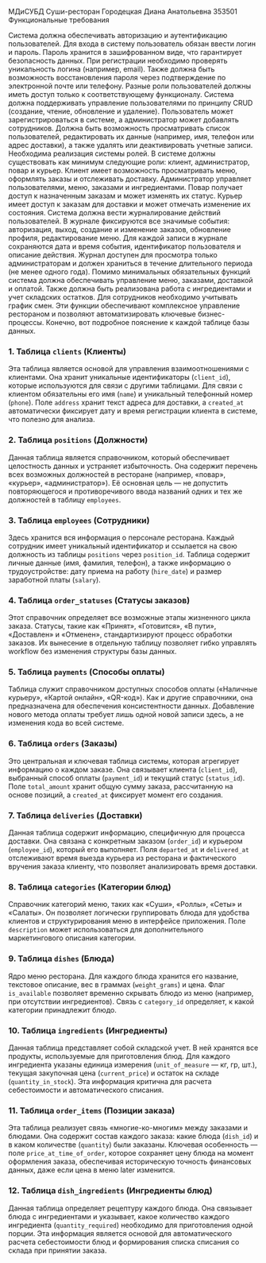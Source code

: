 МДиСУБД 
Суши-ресторан
Городецкая Диана Анатольевна 353501
Функциональные требования

Система должна обеспечивать авторизацию и аутентификацию пользователей. Для входа в систему пользователь обязан ввести логин и пароль. Пароль хранится в зашифрованном виде, что гарантирует безопасность данных. При регистрации необходимо проверять уникальность логина (например, email). Также должна быть возможность восстановления пароля через подтверждение по электронной почте или телефону. Разные роли пользователей должны иметь доступ только к соответствующему функционалу.
Система должна поддерживать управление пользователями по принципу CRUD (создание, чтение, обновление и удаление). Пользователь может зарегистрироваться в системе, а администратор может добавлять сотрудников. Должна быть возможность просматривать список пользователей, редактировать их данные (например, имя, телефон или адрес доставки), а также удалять или деактивировать учетные записи.
Необходима реализация системы ролей. В системе должны существовать как минимум следующие роли: клиент, администратор, повар и курьер. Клиент имеет возможность просматривать меню, оформлять заказы и отслеживать доставку. Администратор управляет пользователями, меню, заказами и ингредиентами. Повар получает доступ к назначенным заказам и может изменять их статус. Курьер имеет доступ к заказам для доставки и может отмечать изменение их состояния.
Система должна вести журналирование действий пользователей. В журнале фиксируются все значимые события: авторизация, выход, создание и изменение заказов, обновление профиля, редактирование меню. Для каждой записи в журнале сохраняются дата и время события, идентификатор пользователя и описание действия. Журнал доступен для просмотра только администраторам и должен храниться в течение длительного периода (не менее одного года).
Помимо минимальных обязательных функций система должна обеспечивать управление меню, заказами, доставкой и оплатой. Также должна быть реализована работа с ингредиентами и учет складских остатков. Для сотрудников необходимо учитывать график смен. Эти функции обеспечивают комплексное управление рестораном и позволяют автоматизировать ключевые бизнес-процессы.
Конечно, вот подробное пояснение к каждой таблице базы данных.

### 1. Таблица `clients` (Клиенты)
Эта таблица является основой для управления взаимоотношениями с клиентами. Она хранит уникальные идентификаторы (`client_id`), которые используются для связи с другими таблицами. Для связи с клиентом обязательны его имя (`name`) и уникальный телефонный номер (`phone`). Поле `address` хранит текст адреса для доставки, а `created_at` автоматически фиксирует дату и время регистрации клиента в системе, что полезно для анализа.

### 2. Таблица `positions` (Должности)
Данная таблица является справочником, который обеспечивает целостность данных и устраняет избыточность. Она содержит перечень всех возможных должностей в ресторане (например, «повар», «курьер», «администратор»). Её основная цель — не допустить повторяющегося и противоречивого ввода названий одних и тех же должностей в таблицу `employees`.

### 3. Таблица `employees` (Сотрудники)
Здесь хранится вся информация о персонале ресторана. Каждый сотрудник имеет уникальный идентификатор и ссылается на свою должность из таблицы `positions` через `position_id`. Таблица содержит личные данные (имя, фамилия, телефон), а также информацию о трудоустройстве: дату приема на работу (`hire_date`) и размер заработной платы (`salary`).

### 4. Таблица `order_statuses` (Статусы заказов)
Этот справочник определяет все возможные этапы жизненного цикла заказа. Статусы, такие как «Принят», «Готовится», «В пути», «Доставлен» и «Отменен», стандартизируют процесс обработки заказов. Их вынесение в отдельную таблицу позволяет гибко управлять workflow без изменения структуры базы данных.

### 5. Таблица `payments` (Способы оплаты)
Таблица служит справочником доступных способов оплаты («Наличные курьеру», «Картой онлайн», «QR-код»). Как и другие справочники, она предназначена для обеспечения консистентности данных. Добавление нового метода оплаты требует лишь одной новой записи здесь, а не изменения кода во всей системе.

### 6. Таблица `orders` (Заказы)
Это центральная и ключевая таблица системы, которая агрегирует информацию о каждом заказе. Она связывает клиента (`client_id`), выбранный способ оплаты (`payment_id`) и текущий статус (`status_id`). Поле `total_amount` хранит общую сумму заказа, рассчитанную на основе позиций, а `created_at` фиксирует момент его создания.

### 7. Таблица `deliveries` (Доставки)
Данная таблица содержит информацию, специфичную для процесса доставки. Она связана с конкретным заказом (`order_id`) и курьером (`employee_id`), который его выполняет. Поля `departed_at` и `delivered_at` отслеживают время выезда курьера из ресторана и фактического вручения заказа клиенту, что позволяет анализировать время доставки.

### 8. Таблица `categories` (Категории блюд)
Справочник категорий меню, таких как «Суши», «Роллы», «Сеты» и «Салаты». Он позволяет логически группировать блюда для удобства клиентов и структурирования меню в интерфейсе приложения. Поле `description` может использоваться для дополнительного маркетингового описания категории.

### 9. Таблица `dishes` (Блюда)
Ядро меню ресторана. Для каждого блюда хранится его название, текстовое описание, вес в граммах (`weight_grams`) и цена. Флаг `is_available` позволяет временно скрывать блюдо из меню (например, при отсутствии ингредиентов). Связь с `category_id` определяет, к какой категории принадлежит блюдо.

### 10. Таблица `ingredients` (Ингредиенты)
Данная таблица представляет собой складской учет. В ней хранятся все продукты, используемые для приготовления блюд. Для каждого ингредиента указаны единица измерения (`unit_of_measure` — кг, гр, шт.), текущая закупочная цена (`current_price`) и остаток на складе (`quantity_in_stock`). Эта информация критична для расчета себестоимости и автоматического списания.

### 11. Таблица `order_items` (Позиции заказа)
Эта таблица реализует связь «многие-ко-многим» между заказами и блюдами. Она содержит состав каждого заказа: какие блюда (`dish_id`) и в каком количестве (`quantity`) были заказаны. Ключевая особенность — поле `price_at_time_of_order`, которое сохраняет цену блюда на момент оформления заказа, обеспечивая историческую точность финансовых данных, даже если цена в меню later изменится.

### 12. Таблица `dish_ingredients` (Ингредиенты блюд)
Данная таблица определяет рецептуру каждого блюда. Она связывает блюда с ингредиентами и указывает, какое количество каждого ингредиента (`quantity_required`) необходимо для приготовления одной порции. Эта информация является основой для автоматического расчета себестоимости блюд и формирования списка списания со склада при принятии заказа.
